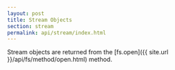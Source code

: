 ```yaml
---
layout: post
title: Stream Objects
section: stream
permalink: api/stream/index.html
---
```


Stream objects are returned from the [fs.open]({{ site.url }}/api/fs/method/open.html) method.
